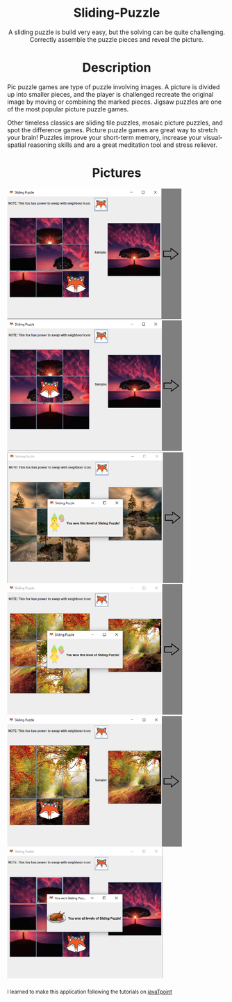 <div align="center">
  <h1>Sliding-Puzzle</h1>
  A sliding puzzle is build very easy, but the solving can be quite challenging.
  <br>
  Correctly assemble the puzzle pieces and reveal the picture. 
</div>

<div align="center">
  <h1>Description</h1>
</div>

Pic puzzle games are type of puzzle involving images. A picture is divided up into smaller pieces, and the player is challenged recreate the original image by moving or combining the marked pieces. Jigsaw puzzles are one of the most popular picture puzzle games. 

Other timeless classics are sliding tile puzzles, mosaic picture puzzles, and spot the difference games. Picture puzzle games are great way to stretch your brain! Puzzles improve your short-term memory, increase your visual-spatial reasoning skills and are a great meditation tool and stress reliever. 

<div align="center">
  <h1>Pictures</h1>
</div>

<img src="https://github.com/DenisaXXIV/Sliding-Puzzle/blob/master/Puzzle/src/main/resources/final/puzzle%20(1).png" height="300"/><img src="https://github.com/DenisaXXIV/Tic-Tac-Toe/blob/master/src/to.png" height="300px"><img src="https://github.com/DenisaXXIV/Sliding-Puzzle/blob/master/Puzzle/src/main/resources/final/puzzle%20(2).png" height="300"/><img src="https://github.com/DenisaXXIV/Tic-Tac-Toe/blob/master/src/to.png" height="300px"><img src="https://github.com/DenisaXXIV/Sliding-Puzzle/blob/master/Puzzle/src/main/resources/final/puzzle%20(3).png" height="300"/><img src="https://github.com/DenisaXXIV/Tic-Tac-Toe/blob/master/src/to.png" height="300px"><img src="https://github.com/DenisaXXIV/Sliding-Puzzle/blob/master/Puzzle/src/main/resources/final/puzzle%20(4).png" height="300"/><img src="https://github.com/DenisaXXIV/Tic-Tac-Toe/blob/master/src/to.png" height="300px"><img src="https://github.com/DenisaXXIV/Sliding-Puzzle/blob/master/Puzzle/src/main/resources/final/puzzle%20(5).png" height="300"/><img src="https://github.com/DenisaXXIV/Tic-Tac-Toe/blob/master/src/to.png" height="300px"><img src="https://github.com/DenisaXXIV/Sliding-Puzzle/blob/master/Puzzle/src/main/resources/final/puzzle%20(6).png" height="300"/>



<sub>I learned to make this application following the tutorials on [javaTpoint](https://www.javatpoint.com)</sub>
